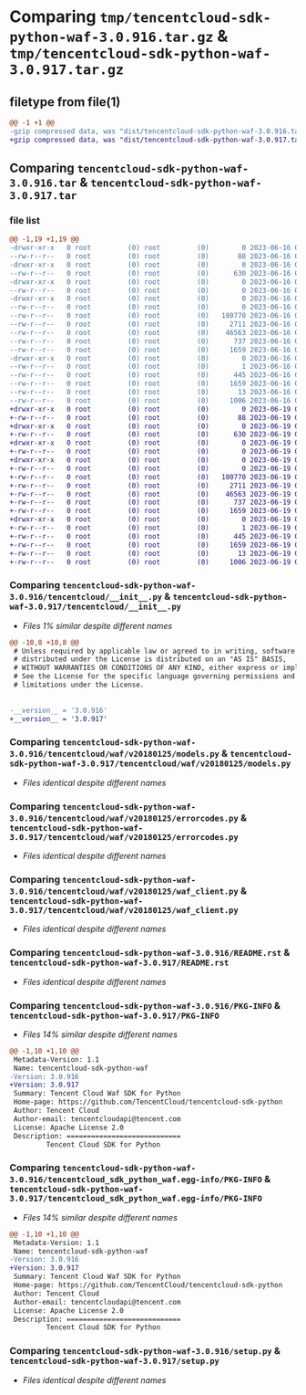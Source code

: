 # Comparing `tmp/tencentcloud-sdk-python-waf-3.0.916.tar.gz` & `tmp/tencentcloud-sdk-python-waf-3.0.917.tar.gz`

## filetype from file(1)

```diff
@@ -1 +1 @@
-gzip compressed data, was "dist/tencentcloud-sdk-python-waf-3.0.916.tar", last modified: Fri Jun 16 00:45:34 2023, max compression
+gzip compressed data, was "dist/tencentcloud-sdk-python-waf-3.0.917.tar", last modified: Mon Jun 19 00:37:45 2023, max compression
```

## Comparing `tencentcloud-sdk-python-waf-3.0.916.tar` & `tencentcloud-sdk-python-waf-3.0.917.tar`

### file list

```diff
@@ -1,19 +1,19 @@
-drwxr-xr-x   0 root         (0) root         (0)        0 2023-06-16 00:45:34.000000 tencentcloud-sdk-python-waf-3.0.916/
--rw-r--r--   0 root         (0) root         (0)       88 2023-06-16 00:45:34.000000 tencentcloud-sdk-python-waf-3.0.916/setup.cfg
-drwxr-xr-x   0 root         (0) root         (0)        0 2023-06-16 00:45:34.000000 tencentcloud-sdk-python-waf-3.0.916/tencentcloud/
--rw-r--r--   0 root         (0) root         (0)      630 2023-06-16 00:45:33.000000 tencentcloud-sdk-python-waf-3.0.916/tencentcloud/__init__.py
-drwxr-xr-x   0 root         (0) root         (0)        0 2023-06-16 00:45:34.000000 tencentcloud-sdk-python-waf-3.0.916/tencentcloud/waf/
--rw-r--r--   0 root         (0) root         (0)        0 2023-06-16 00:45:33.000000 tencentcloud-sdk-python-waf-3.0.916/tencentcloud/waf/__init__.py
-drwxr-xr-x   0 root         (0) root         (0)        0 2023-06-16 00:45:34.000000 tencentcloud-sdk-python-waf-3.0.916/tencentcloud/waf/v20180125/
--rw-r--r--   0 root         (0) root         (0)        0 2023-06-16 00:45:33.000000 tencentcloud-sdk-python-waf-3.0.916/tencentcloud/waf/v20180125/__init__.py
--rw-r--r--   0 root         (0) root         (0)   180770 2023-06-16 00:45:33.000000 tencentcloud-sdk-python-waf-3.0.916/tencentcloud/waf/v20180125/models.py
--rw-r--r--   0 root         (0) root         (0)     2711 2023-06-16 00:45:34.000000 tencentcloud-sdk-python-waf-3.0.916/tencentcloud/waf/v20180125/errorcodes.py
--rw-r--r--   0 root         (0) root         (0)    46563 2023-06-16 00:45:34.000000 tencentcloud-sdk-python-waf-3.0.916/tencentcloud/waf/v20180125/waf_client.py
--rw-r--r--   0 root         (0) root         (0)      737 2023-06-16 00:45:33.000000 tencentcloud-sdk-python-waf-3.0.916/README.rst
--rw-r--r--   0 root         (0) root         (0)     1659 2023-06-16 00:45:34.000000 tencentcloud-sdk-python-waf-3.0.916/PKG-INFO
-drwxr-xr-x   0 root         (0) root         (0)        0 2023-06-16 00:45:34.000000 tencentcloud-sdk-python-waf-3.0.916/tencentcloud_sdk_python_waf.egg-info/
--rw-r--r--   0 root         (0) root         (0)        1 2023-06-16 00:45:34.000000 tencentcloud-sdk-python-waf-3.0.916/tencentcloud_sdk_python_waf.egg-info/dependency_links.txt
--rw-r--r--   0 root         (0) root         (0)      445 2023-06-16 00:45:34.000000 tencentcloud-sdk-python-waf-3.0.916/tencentcloud_sdk_python_waf.egg-info/SOURCES.txt
--rw-r--r--   0 root         (0) root         (0)     1659 2023-06-16 00:45:34.000000 tencentcloud-sdk-python-waf-3.0.916/tencentcloud_sdk_python_waf.egg-info/PKG-INFO
--rw-r--r--   0 root         (0) root         (0)       13 2023-06-16 00:45:34.000000 tencentcloud-sdk-python-waf-3.0.916/tencentcloud_sdk_python_waf.egg-info/top_level.txt
--rw-r--r--   0 root         (0) root         (0)     1006 2023-06-16 00:45:33.000000 tencentcloud-sdk-python-waf-3.0.916/setup.py
+drwxr-xr-x   0 root         (0) root         (0)        0 2023-06-19 00:37:45.000000 tencentcloud-sdk-python-waf-3.0.917/
+-rw-r--r--   0 root         (0) root         (0)       88 2023-06-19 00:37:45.000000 tencentcloud-sdk-python-waf-3.0.917/setup.cfg
+drwxr-xr-x   0 root         (0) root         (0)        0 2023-06-19 00:37:45.000000 tencentcloud-sdk-python-waf-3.0.917/tencentcloud/
+-rw-r--r--   0 root         (0) root         (0)      630 2023-06-19 00:37:45.000000 tencentcloud-sdk-python-waf-3.0.917/tencentcloud/__init__.py
+drwxr-xr-x   0 root         (0) root         (0)        0 2023-06-19 00:37:45.000000 tencentcloud-sdk-python-waf-3.0.917/tencentcloud/waf/
+-rw-r--r--   0 root         (0) root         (0)        0 2023-06-19 00:37:45.000000 tencentcloud-sdk-python-waf-3.0.917/tencentcloud/waf/__init__.py
+drwxr-xr-x   0 root         (0) root         (0)        0 2023-06-19 00:37:45.000000 tencentcloud-sdk-python-waf-3.0.917/tencentcloud/waf/v20180125/
+-rw-r--r--   0 root         (0) root         (0)        0 2023-06-19 00:37:45.000000 tencentcloud-sdk-python-waf-3.0.917/tencentcloud/waf/v20180125/__init__.py
+-rw-r--r--   0 root         (0) root         (0)   180770 2023-06-19 00:37:45.000000 tencentcloud-sdk-python-waf-3.0.917/tencentcloud/waf/v20180125/models.py
+-rw-r--r--   0 root         (0) root         (0)     2711 2023-06-19 00:37:45.000000 tencentcloud-sdk-python-waf-3.0.917/tencentcloud/waf/v20180125/errorcodes.py
+-rw-r--r--   0 root         (0) root         (0)    46563 2023-06-19 00:37:45.000000 tencentcloud-sdk-python-waf-3.0.917/tencentcloud/waf/v20180125/waf_client.py
+-rw-r--r--   0 root         (0) root         (0)      737 2023-06-19 00:37:45.000000 tencentcloud-sdk-python-waf-3.0.917/README.rst
+-rw-r--r--   0 root         (0) root         (0)     1659 2023-06-19 00:37:45.000000 tencentcloud-sdk-python-waf-3.0.917/PKG-INFO
+drwxr-xr-x   0 root         (0) root         (0)        0 2023-06-19 00:37:45.000000 tencentcloud-sdk-python-waf-3.0.917/tencentcloud_sdk_python_waf.egg-info/
+-rw-r--r--   0 root         (0) root         (0)        1 2023-06-19 00:37:45.000000 tencentcloud-sdk-python-waf-3.0.917/tencentcloud_sdk_python_waf.egg-info/dependency_links.txt
+-rw-r--r--   0 root         (0) root         (0)      445 2023-06-19 00:37:45.000000 tencentcloud-sdk-python-waf-3.0.917/tencentcloud_sdk_python_waf.egg-info/SOURCES.txt
+-rw-r--r--   0 root         (0) root         (0)     1659 2023-06-19 00:37:45.000000 tencentcloud-sdk-python-waf-3.0.917/tencentcloud_sdk_python_waf.egg-info/PKG-INFO
+-rw-r--r--   0 root         (0) root         (0)       13 2023-06-19 00:37:45.000000 tencentcloud-sdk-python-waf-3.0.917/tencentcloud_sdk_python_waf.egg-info/top_level.txt
+-rw-r--r--   0 root         (0) root         (0)     1006 2023-06-19 00:37:45.000000 tencentcloud-sdk-python-waf-3.0.917/setup.py
```

### Comparing `tencentcloud-sdk-python-waf-3.0.916/tencentcloud/__init__.py` & `tencentcloud-sdk-python-waf-3.0.917/tencentcloud/__init__.py`

 * *Files 1% similar despite different names*

```diff
@@ -10,8 +10,8 @@
 # Unless required by applicable law or agreed to in writing, software
 # distributed under the License is distributed on an "AS IS" BASIS,
 # WITHOUT WARRANTIES OR CONDITIONS OF ANY KIND, either express or implied.
 # See the License for the specific language governing permissions and
 # limitations under the License.
 
 
-__version__ = '3.0.916'
+__version__ = '3.0.917'
```

### Comparing `tencentcloud-sdk-python-waf-3.0.916/tencentcloud/waf/v20180125/models.py` & `tencentcloud-sdk-python-waf-3.0.917/tencentcloud/waf/v20180125/models.py`

 * *Files identical despite different names*

### Comparing `tencentcloud-sdk-python-waf-3.0.916/tencentcloud/waf/v20180125/errorcodes.py` & `tencentcloud-sdk-python-waf-3.0.917/tencentcloud/waf/v20180125/errorcodes.py`

 * *Files identical despite different names*

### Comparing `tencentcloud-sdk-python-waf-3.0.916/tencentcloud/waf/v20180125/waf_client.py` & `tencentcloud-sdk-python-waf-3.0.917/tencentcloud/waf/v20180125/waf_client.py`

 * *Files identical despite different names*

### Comparing `tencentcloud-sdk-python-waf-3.0.916/README.rst` & `tencentcloud-sdk-python-waf-3.0.917/README.rst`

 * *Files identical despite different names*

### Comparing `tencentcloud-sdk-python-waf-3.0.916/PKG-INFO` & `tencentcloud-sdk-python-waf-3.0.917/PKG-INFO`

 * *Files 14% similar despite different names*

```diff
@@ -1,10 +1,10 @@
 Metadata-Version: 1.1
 Name: tencentcloud-sdk-python-waf
-Version: 3.0.916
+Version: 3.0.917
 Summary: Tencent Cloud Waf SDK for Python
 Home-page: https://github.com/TencentCloud/tencentcloud-sdk-python
 Author: Tencent Cloud
 Author-email: tencentcloudapi@tencent.com
 License: Apache License 2.0
 Description: ============================
         Tencent Cloud SDK for Python
```

### Comparing `tencentcloud-sdk-python-waf-3.0.916/tencentcloud_sdk_python_waf.egg-info/PKG-INFO` & `tencentcloud-sdk-python-waf-3.0.917/tencentcloud_sdk_python_waf.egg-info/PKG-INFO`

 * *Files 14% similar despite different names*

```diff
@@ -1,10 +1,10 @@
 Metadata-Version: 1.1
 Name: tencentcloud-sdk-python-waf
-Version: 3.0.916
+Version: 3.0.917
 Summary: Tencent Cloud Waf SDK for Python
 Home-page: https://github.com/TencentCloud/tencentcloud-sdk-python
 Author: Tencent Cloud
 Author-email: tencentcloudapi@tencent.com
 License: Apache License 2.0
 Description: ============================
         Tencent Cloud SDK for Python
```

### Comparing `tencentcloud-sdk-python-waf-3.0.916/setup.py` & `tencentcloud-sdk-python-waf-3.0.917/setup.py`

 * *Files identical despite different names*

